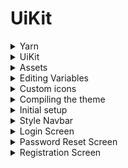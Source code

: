 # UiKit

<details><summary>Yarn</summary>
<p>
  
https://yarnpkg.com/pt-br/

Getting Started

```ps
npm install -g yarn
```

hyper
	
```hyper
yarn doctor
output>	yarn run v1.22.17
```
	
</p>
</details>		

<details><summary>UiKit</summary>
<p>
	
https://getuikit.com	
	
```ps
c:\Dev\Angular\> git clone git://github.com/uikit/uikit.git	
```	
	
</p>
</details>		

<details><summary>Assets</summary>
<p>
	
https://github.com/balta-io/7187/tree/master/assets
	
</p>
</details>		

<details><summary>Editing Variables</summary>
	
c:\Dev\Angular\uikit\> 
```
code .
```
	
```
src/	
    less/				< choosen by affinity						 
        components/*						 
            variables.less						 
        themes/*						 
    scss/						 
```
						 
<details><summary>variables.less</summary>						 
<p>
	
```less
//
// Component: Variables
//
// ========================================================================


// Global variables
// ========================================================================

//
// Typography
//

@global-font-family:            'Montserrat',sans-serif;
@global-font-size:              16px;
@global-line-height:            1.5;        // 24px

@global-xxlarge-font-size:      2.625rem;   // 42px
@global-xlarge-font-size:       2rem;       // 32px
@global-large-font-size:        1.5rem;     // 24px
@global-medium-font-size:       1.25rem;    // 20px
@global-small-font-size:        0.875rem;   // 14px

//
// Colors
//

@global-color:                  #666;
@global-emphasis-color:         #333;
@global-muted-color:            #999;

@global-link-color:             #8726d3;
@global-link-hover-color:       #6f20ad;

@global-inverse-color:          #fff;

//
// Backgrounds
//

@global-background:             #fff;

@global-muted-background:       #f8f8f8;
@global-primary-background:     #ff8429;
@global-secondary-background:   #ffc84d;

@global-success-background:     #43de7f;
@global-warning-background:     #f9d84b;
@global-danger-background:      #f04141;

//
// Borders
//

@global-border-width:           1px;
@global-border:                 #e5e5e5;

//
// Box-Shadows
//

@global-small-box-shadow:       0 2px 8px rgba(0,0,0,0.08);
@global-medium-box-shadow:      0 5px 15px rgba(0,0,0,0.16);
@global-large-box-shadow:       0 14px 25px rgba(0,0,0,0.16);
@global-xlarge-box-shadow:      0 28px 50px rgba(0,0,0,0.16);

//
// Spacings
//

// Used in margin, secion, list

@global-margin:                 20px;
@global-small-margin:           10px;
@global-medium-margin:          40px;
@global-large-margin:           70px;
@global-xlarge-margin:          140px;

// Used in grid, column, container, align, card, padding

@global-gutter:                 30px;
@global-small-gutter:           15px;
@global-medium-gutter:          40px;
@global-large-gutter:           70px;

//
// Controls
//

@global-control-height:         40px;
@global-control-small-height:   30px;
@global-control-large-height:   55px;

//
// Z-index
//

@global-z-index:                1000;	
```
	
</p>	
</details>			

</details>			

<details><summary>Custom icons</summary>						 
<p>
	
https://getuikit.com/docs/icon

Copy all from

```
uikit\assets\svg		
	bruce-01.svg
	bruce-02.svg
	bruce-03.svg
	bruce-04.svg
	icon-color-dark.svg
	icon-color-light.svg
	logo-color-dark.svg
	logo-color-light.svg
```

New Folder
	
```
uikit/custom/icons
```
	
Paste	
</p>
</details>			

<details><summary>Compiling the theme</summary>
<p>
	
wt
	
```ps
yarn install
yarn compile
```	

Folder 

```	
dist/ yellowed	
```	
</p>
</details>				
	
<details><summary>Initial setup</summary>
<p>
	
Move to folder **c:\dev\angular\**

```	
ng: Angular
```	

Create a new workspace and an initial Angular application
	
wt

```ps
ng new petshop
? Would you like to add Angular routing? Yes
? Which stylesheet format would you like to use? CSS
```

code c:\dev\angular\petshop

```	
src/
	index.html		
```
	
<details><summary>index.html</summary>	
	
```html	
<!doctype html>
<html lang="en">

<head>
  <meta charset="utf-8">
  <title>Dachshop</title>
  <base href="/">
  <meta name="viewport" content="width=device-width, initial-scale=1">
  <link rel="icon" type="image/x-icon" href="favicon.ico">

  <link href="https://fonts.googleapis.com/css?family=Montserrat:300" rel="stylesheet">			<
  <link rel="stylesheet" href="assets/css/uikit.min.css">						<
</head>

<body>
  <app-root></app-root>

  <script src="assets/js/uikit.min.js"></script>							<
  <script src="assets/js/uikit-icons.min.js"></script>							<
</body>

</html>	
```	
	
</details>
	
Reveal in File Explorer **src/assets**
		
Copy uikit\dist\* (only *min*)

	css/*

	js/*		

Paste **src\assets**
		

Copy favicon.ico from uikit\assets and Paste to petshop\src (https://xiconeditor.com/)
		
wt 
	
```ps	
ng serve -o	
```	
	
</p>
</details>					

<details><summary>Style Navbar</summary>	
<p>	

New Component
- Generates and/or modifies files based on a schematic (component)
	
wt
```ps	
ng generate component Navbar					(src/app/navbar)
```	

```	
	app/
		app.component.html
		navbar/
			navbar.component.html			
```	
	
<details><summary>app.component.html</summary>	
<p>		
	
```html	
<app-navbar></app-navbar>
```
	
</p>	
</details>		
		
<details><summary>navbar.component.html</summary>	
<p>		
	
```html	
<div class="uk-background-primary uk-light">
    <div class="uk-container">
        <nav class="uk-navbar-container uk-navbar-transparent uk-margin" uk-navbar>
            <div class="uk-navbar-left">
                <a class="uk-navbar-item uk-logo" href="/">
                    <span class="uk-icon uk-margin-small-right" uk-icon="icon: icon-color-light; ratio: 0.15"></span>
                </a>
                <ul class="uk-navbar-nav">
                    <li><a href="#">Produtos</a></li>
                    <li><a href="#">Meus Pets</a></li>
                    <li><a href="#">Consultas</a></li>
                </ul>
            </div>
            <div class="uk-navbar-right">
                <ul class="uk-navbar-nav">
                    <li>
                        <a href="#">
                            <span class="uk-icon uk-margin-small-right" uk-icon="icon: cart"></span>
                            <span class="uk-badge">0</span>
                        </a>
                    </li>
                    <li>
                        <a href="#">
                            <span class="uk-icon uk-margin-small-right" uk-icon="icon: user"></span>
                        </a>
                    </li>
                    <li>
                        <a href="#">
                            <span class="uk-icon uk-margin-small-right" uk-icon="icon: sign-out"></span>
                        </a>
                    </li>
                </ul>
            </div>
        </nav>
    </div>
</div>		

```
	
</p>	
</details>			

	
</p>
</details>					
	
<details><summary>Login Screen</summary>	
<p>		

wt

```ps	
ng generate component LoginPage				(src/app/login-page/)
ng generate component ResetPasswordPage		(src/app/reset-password-page/)
ng generate component SignupPage			(src/app/signup-page/)
```
	
```	
src/app/
	app.component.html
	login-page/
		login-page.component.html
```	

<details><summary>app.component.html</summary>	
<p>	

```html	
<app-login-page></app-login-page>	
```
	
</p>
</details>						
	
<details><summary>login-page.component.html</summary>	
<p>	

```html	
<div class="uk-flex-center" uk-grid>
    <!-- 1/3 tela + mobile -->
    <div class="uk-width-1-4@m">
        <p class="uk-text-center uk-margin-large-top uk-margin-medium-bottom">
            <span class="uk-icon" uk-icon="icon: logo-color-dark; ratio: 0.7"></span>
        </p>

        <div class="uk-card uk-card-primary uk-card-body uk-box-shadow-small">
            <h3 class="uk-card-title">Autentique-se</h3>
            <div class="uk-margin">
                <input class="uk-input uk-form-large" type="email" placeholder="E-mail">
            </div>
            <div class="uk-margin">
                <input class="uk-input uk-form-large" type="password" placeholder="Senha">
            </div>
            <div class="uk-margin uk-text-right">
                <a href="/" class="uk-button uk-button-default">Entrar</a>
            </div>
        </div>

        <p class="uk-text-center">
            <a href="/signup" class="uk-button uk-width-1-1 uk-button-large uk-button-primary uk-margin-small-bottom">
                Quero me cadastrar
            </a>
            <br>
            <a href="/reset-password" class="uk-button uk-button-link">
                Esqueci minha senha
            </a>
        </p>
    </div>
</div>	
```	
	
</p>
</details>						

</p>
</details>						

<details><summary>Password Reset Screen</summary>	
<p>	

```	
src/app/
	app.component.html
	reset-password-page/
		reset-password-page.component.html
```	
	
<details><summary>app.component.html</summary>	
<p>	

```html
<app-reset-password-page></app-reset-password-page>
```

</p>
</details>						

<details><summary>reset-password-page.component.html</summary>	
<p>	

```html
<div class="uk-flex-center" uk-grid>
    <!-- 1/3 tela + mobile -->
    <div class="uk-width-1-4@m">
        <p class="uk-text-center uk-margin-large-top uk-margin-medium-bottom">
            <span class="uk-icon" uk-icon="icon: logo-color-dark; ratio: 0.7"></span>
        </p>

        <div class="uk-card uk-card-primary uk-card-body uk-box-shadow-small">
            <h3 class="uk-card-title">Restauração de Senha</h3>
            <div class="uk-margin">
                <input class="uk-input uk-form-large" type="email" placeholder="E-mail">
            </div>
            <div class="uk-margin uk-text-right">
                <a href="/login" class="uk-button uk-button-default">Restaurar Senha</a>
            </div>
        </div>

        <p class="uk-text-center">
            <a href="/login" class="uk-button uk-button-link">
                Voltar
            </a>
        </p>
    </div>
</div>	
```    
	
</p>
</details>						

</p>
</details>						

<details><summary>Registration Screen</summary>	
<p>	

```	
src/
	index.html
	app/
		app.component.html
		signup-page/
			signup-page.component.html
```
	
<details><summary>app.component.html</summary>	
<p>	
	
```html	
<app-signup-page></app-signup-page>
```	

</p>
</details>						
	
<details><summary>signup-page.component.html</summary>	
<p>	
	
```html
<div class="uk-flex-center" uk-grid>
    <!-- 1/3 tela + mobile -->
    <div class="uk-width-1-4@m">
        <p class="uk-text-center uk-margin-large-top uk-margin-medium-bottom">
            <span class="uk-icon" uk-icon="icon: logo-color-dark; ratio: 0.7"></span>
        </p>

        <div class="uk-card uk-card-primary uk-card-body uk-box-shadow-small">
            <h3 class="uk-card-title">Cadastre-se</h3>
            <div class="uk-margin">
                <input class="uk-input uk-form-large" type="text" placeholder="Nome">
            </div>
            <div class="uk-margin">
                <input class="uk-input uk-form-large" type="text" placeholder="CPF">
            </div>
            <div class="uk-margin">
                <input class="uk-input uk-form-large" type="email" placeholder="E-mail">
            </div>
            <div class="uk-margin">
                <input class="uk-input uk-form-large" type="password" placeholder="Senha">
            </div>
            <div class="uk-margin uk-text-right">
                <a href="/login" class="uk-button uk-button-default">Cadastrar</a>
            </div>
        </div>

        <p class="uk-text-center">
            <br>
            <a href="/login" class="uk-button uk-button-link">
                Voltar
            </a>
        </p>
    </div>
</div>

```	
	
</p>
</details>						
    
<details><summary>index.html</summary>	
<p>	
    
```html

<!doctype html>
<html lang="en">

    <head>
        <meta charset="utf-8">
        <title>Dachshop</title>
        <base href="/">
        <meta name="viewport" content="width=device-width, initial-scale=1">
        <link rel="icon" type="image/x-icon" href="favicon.ico">

        <link href="https://fonts.googleapis.com/css?family=Montserrat:300" rel="stylesheet">
        <link rel="stylesheet" href="assets/css/uikit.min.css">
    </head>

    <body class="uk-background-muted" uk-height-viewport="expand: true">							<
        <app-root></app-root>

        <script src="assets/js/uikit.min.js"></script>
        <script src="assets/js/uikit-icons.min.js"></script>
    </body>

</html>	
	
```    
    
</p>
</details>		

</p>
</details>						

	
